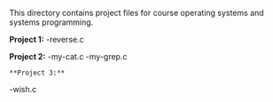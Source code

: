This directory contains project files for course operating systems and systems programming.

**Project 1:**
  -reverse.c

  **Project 2:**
  -my-cat.c
  -my-grep.c

    **Project 3:**
  -wish.c

